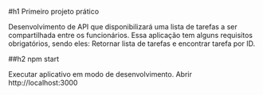 #h1 Primeiro projeto prático

Desenvolvimento de API que disponibilizará uma lista de tarefas a ser compartilhada entre os funcionários. Essa aplicação tem alguns requisitos obrigatórios, sendo eles: Retornar lista de tarefas e encontrar tarefa por ID. 

##h2 npm start

Executar aplicativo em modo de desenvolvimento.
Abrir http://localhost:3000 


